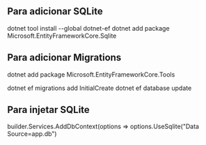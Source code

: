 ## Para adicionar SQLite

dotnet tool install --global dotnet-ef
dotnet add package Microsoft.EntityFrameworkCore.Sqlite


## Para adicionar Migrations

dotnet add package Microsoft.EntityFrameworkCore.Tools

dotnet ef migrations add InitialCreate
dotnet ef database update

## Para injetar SQLite

builder.Services.AddDbContext<AppDbContext>(options =>
    options.UseSqlite("Data Source=app.db")
